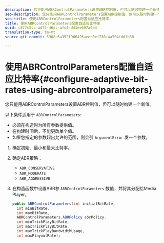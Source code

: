 ```yaml
---
description: 您只能用ABRControlParameters设置ABR控制值，但可以随时构建一个新值。
seo-description: 您只能用ABRControlParameters设置ABR控制值，但可以随时构建一个新值。
seo-title: 使用ABRControlParameters配置自适应比特率
title: 使用ABRControlParameters配置自适应比特率
uuid: c877c5cc-ad72-46dc-afc4-d41ee097a9a4
translation-type: tm+mt
source-git-commit: 5908e5a3521966496aeec0ef730e4a704fddfb68

---
```



# 使用ABRControlParameters配置自适应比特率{#configure-adaptive-bit-rates-using-abrcontrolparameters}

您只能用ABRControlParameters设置ABR控制值，但可以随时构建一个新值。

以下条件适用于 `ABRControlParameters`:

* 必须在构造时为所有参数提供值。
* 在构建时间后，不能更改单个值。
* 如果您指定的参数超出允许的范围，则会引 `ArgumentError` 发一个参数。

1. 确定初始、最小和最大比特率。
1. 确定ABR策略：

   * `ABR_CONSERVATIVE`
   * `ABR_MODERATE`
   * `ABR_AGGRESSIVE`

1. 在构造函数中设置ABR参 `ABRControlParameters` 数值，并将其分配给Media Player。

   ```java
   public ABRControlParameters(int initialBitRate, 
     int minBitRate, 
     int maxBitRate, 
     ABRControlParameters.ABRPolicy abrPolicy, 
     int minTrickPlayBitRate, 
     int maxTrickPlayBitRate, 
     int maxTrickPlayBandwidthUsage, 
     int maxPlayoutRate);
   ```

